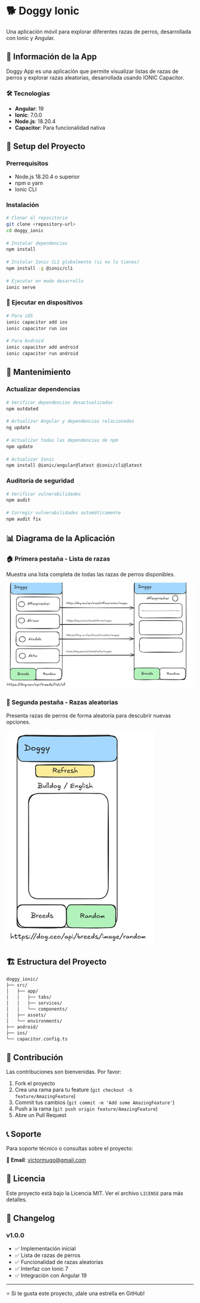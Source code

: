 # 🐕 Doggy Ionic

Una aplicación móvil para explorar diferentes razas de perros, desarrollada con Ionic y Angular.

## 📱 Información de la App

Doggy App es una aplicación que permite visualizar listas de razas de perros y explorar razas aleatorias, desarrollada usando IONIC Capacitor.

### 🛠️ Tecnologías
- **Angular**: 19
- **Ionic**: 7.0.0
- **Node.js**: 18.20.4
- **Capacitor**: Para funcionalidad nativa

## 🚀 Setup del Proyecto

### Prerrequisitos
- Node.js 18.20.4 o superior
- npm o yarn
- Ionic CLI

### Instalación
```bash
# Clonar el repositorio
git clone <repository-url>
cd doggy_ionic

# Instalar dependencias
npm install

# Instalar Ionic CLI globalmente (si no lo tienes)
npm install -g @ionic/cli

# Ejecutar en modo desarrollo
ionic serve
```

### 📱 Ejecutar en dispositivos
```bash
# Para iOS
ionic capacitor add ios
ionic capacitor run ios

# Para Android
ionic capacitor add android
ionic capacitor run android
```

## 🔧 Mantenimiento

### Actualizar dependencias
```bash
# Verificar dependencias desactualizadas
npm outdated

# Actualizar Angular y dependencias relacionadas
ng update

# Actualizar todas las dependencias de npm
npm update

# Actualizar Ionic
npm install @ionic/angular@latest @ionic/cli@latest
```

### Auditoría de seguridad
```bash
# Verificar vulnerabilidades
npm audit

# Corregir vulnerabilidades automáticamente
npm audit fix
```

## 📊 Diagrama de la Aplicación

### 🏠 Primera pestaña - Lista de razas
Muestra una lista completa de todas las razas de perros disponibles.

![Primera pestaña](image-1.png)

### 🎲 Segunda pestaña - Razas aleatorias  
Presenta razas de perros de forma aleatoria para descubrir nuevas opciones.

![Segunda pestaña](image.png)

## 🏗️ Estructura del Proyecto
```
doggy_ionic/
├── src/
│   ├── app/
│   │   ├── tabs/
│   │   ├── services/
│   │   └── components/
│   ├── assets/
│   └── environments/
├── android/
├── ios/
└── capacitor.config.ts
```

## 🤝 Contribución

Las contribuciones son bienvenidas. Por favor:

1. Fork el proyecto
2. Crea una rama para tu feature (`git checkout -b feature/AmazingFeature`)
3. Commit tus cambios (`git commit -m 'Add some AmazingFeature'`)
4. Push a la rama (`git push origin feature/AmazingFeature`)
5. Abre un Pull Request

## 📞 Soporte

Para soporte técnico o consultas sobre el proyecto:

**📧 Email**: victormugo@gmail.com

## 📄 Licencia

Este proyecto está bajo la Licencia MIT. Ver el archivo `LICENSE` para más detalles.

## 🔄 Changelog

### v1.0.0
- ✅ Implementación inicial
- ✅ Lista de razas de perros
- ✅ Funcionalidad de razas aleatorias
- ✅ Interfaz con Ionic 7
- ✅ Integración con Angular 19

---

⭐ Si te gusta este proyecto, ¡dale una estrella en GitHub!
